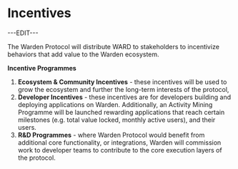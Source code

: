 # Incentives

---EDIT---

The Warden Protocol will distribute WARD to stakeholders to incentivize behaviors that add value to the Warden ecosystem.

**Incentive Programmes**
 1. **Ecosystem & Community Incentives** - these incentives will be used to grow the ecosystem and further the long-term interests of the protocol,
 2. **Developer Incentives** - these incentives are for developers building and deploying applications on Warden. Additionally, an Activity Mining Programme will be launched rewarding applications that reach certain milestones (e.g. total value locked, monthly active users), and their users.
 3. **R&D Programmes** - where Warden Protocol would benefit from additional core functionality, or integrations, Warden will commission work to developer teams to contribute to the core execution layers of the protocol. 





